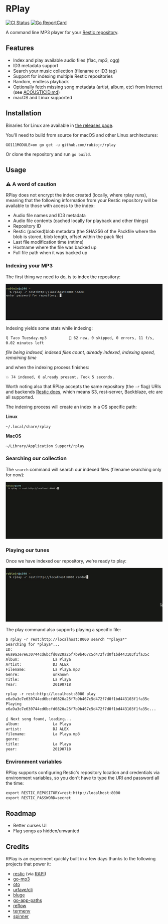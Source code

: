 # RPlay

[![CI Status](https://github.com/rubiojr/rplay/workflows/ci/badge.svg)](https://github.com/rubiojr/rplay/actions)
[![Go ReportCard](http://goreportcard.com/badge/rubiojr/rplay)](http://goreportcard.com/report/rubiojr/rplay)

A command line MP3 player for your [Restic repository](https://restic.net).

## Features

* Index and play available audio files (flac, mp3, ogg)
* ID3 metadata support
* Search your music collection (filename or ID3 tag)
* Support for indexing multiple Restic repositories
* Random, endless playback
* Optionally fetch missing song metadata (artist, album, etc) from Internet (see [ACOUSTICID.md](docs/ACOUSTICID.md))
* macOS and Linux supported

## Installation

Binaries for Linux are available in [the releases page](https://github.com/rubiojr/rplay/releases/latest).

You'll need to build from source for macOS and other Linux architectures:

```
GO111MODULE=on go get -u github.com/rubiojr/rplay
```

Or clone the repository and run `go build`.

## Usage

### ⚠️ A word of caution

RPlay does not encrypt the index created (locally, where rplay runs), meaning that the following information from your Restic repository will be available to those with access to the index:

* Audio file names and ID3 metadata
* Audio file contents (cached locally for playback and other things)
* Repository ID
* Restic (packed)blob metadata (the SHA256 of the Packfile where the blob is stored, blob length, offset within the pack file)
* Last file modification time (mtime)
* Hostname where the file was backed up
* Full file path when it was backed up

### Indexing your MP3

The first thing we need to do, is to index the repository:

![](docs/images/rplay-index.gif)

Indexing yields some stats while indexing:

```
⢿ Taco Tuesday.mp3          🎯 62 new, 0 skipped, 0 errors, 11 f/s, 0.02 minutes left
```

_file being indexed, indexed files count, already indexed, indexing speed, remaining time_

and when the indexing process finishes:

```
💥 74 indexed, 0 already present. Took 5 seconds.
```

Worth noting also that RPlay accepts the same repository (the `-r` flag) URIs and backends [Restic does](https://restic.readthedocs.io/en/stable/030_preparing_a_new_repo.html), which means S3, rest-server, Backblaze, etc are all supported.

The indexing process will create an index in a OS specific path:

**Linux**

`~/.local/share/rplay`

**MacOS**

`~/Library/Application Support/rplay`

### Searching our collection

The `search` command will search our indexed files (filename searching only for now):

![](docs/images/rplay-search.gif)

### Playing our tunes

Once we have indexed our repository, we're ready to play:

![](docs/images/rplay-random.gif)

The play command also supports playing a specific file:

```
$ rplay -r rest:http://localhost:8000 search "*playa*"
Searching for *playa*...
ID:                  e6a9a3e7e630744cd6bcfd0820a25f7b9b467c5d472f7d0f1bd443103f1fa35c
Album:               La Playa
Artist:              DJ ALEX
Filename:            La Playa.mp3
Genre:               unknown
Title:               La Playa
Year:                20190718
```

```
rplay -r rest:http://localhost:8000 play e6a9a3e7e630744cd6bcfd0820a25f7b9b467c5d472f7d0f1bd443103f1fa35c
Playing e6a9a3e7e630744cd6bcfd0820a25f7b9b467c5d472f7d0f1bd443103f1fa35c...

⣾ Next song found, loading...
album:               La Playa
artist:              DJ ALEX
filename:            La Playa.mp3
genre:
title:               La Playa
year:                20190718
```

### Environment variables

RPlay supports configuring Restic's repository location and credentials via environment variables, so you don't have to type the URI and password all the time:

```
export RESTIC_REPOSITORY=rest:http://localhost:8000
export RESTIC_PASSWORD=secret
```

## Roadmap

* Better curses UI
* Flag songs as hidden/unwanted

## Credits

RPlay is an experiment quickly built in a few days thanks to the following projects that power it:

* [restic](https://restic.net) (via [RAPI](https://github.com/rubiojr/rapi))
* [go-mp3](https://github.com/hajimehoshi/go-mp3)
* [oto](https://github.com/hajimehoshi/oto)
* [urfave/cli](https://github.com/urfave/cli)
* [bluge](https://github.com/blugelabs/bluge)
* [go-app-paths](https://github.com/muesli/go-app-paths)
* [reflow](https://github.com/muesli/reflow)
* [termenv](https://github.com/muesli/termenv)
* [spinner](https://github.com/briandowns/spinner)

